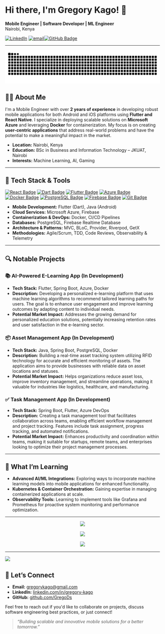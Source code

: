 # Hi there,  I'm Gregory Kago! 👋

**Mobile Engineer | Software Developer | ML Engineer**  
Nairobi, Kenya  

[![LinkedIn](https://img.shields.io/badge/LinkedIn-%230077B5.svg?logo=linkedin&logoColor=white)](https://linkedin.com/in/https://www.linkedin.com/in/gregory-kago-4ba014249/) [![email](https://img.shields.io/badge/Email-D14836?logo=gmail&logoColor=white)](mailto:gregorykago@gmail.com)[![GitHub Badge](https://img.shields.io/badge/GitHub-181717?style=flat-square&logo=github&logoColor=white)](https://github.com/GregoDs)  

---
![Snake animation](https://raw.githubusercontent.com/GregoDs/GregoDs/output/github-contribution-grid-snake-dark.svg)

## 👨‍💻 About Me

I'm a Mobile Engineer with over **2 years of experience** in developing robust mobile applications for both Android and iOS platforms using **Flutter and React Native**. I specialize in deploying scalable solutions on **Microsoft Azure** and leveraging **Docker** for containerization. My focus is on creating **user-centric applications** that address real-world problems and have the potential to make a meaningful impact in the market.

- **Location:** Nairobi, Kenya  
- **Education:** BSc in Business and Information Technology  – JKUAT, Nairobi  
- **Interests:** Machine Learning, AI, Gaming  

---

## 🔧 Tech Stack & Tools

[![React Badge](https://img.shields.io/badge/Java-ED8B00?style=flat-square&logo=java&logoColor=white)](https://www.java.com/)   [![Dart Badge](https://img.shields.io/badge/Dart-0175C2?style=flat-square&logo=dart&logoColor=white)](https://dart.dev/)   [![Flutter Badge](https://img.shields.io/badge/Flutter-02569B?style=flat-square&logo=flutter&logoColor=white)](https://flutter.dev/)   [![Azure Badge](https://img.shields.io/badge/Azure-0089D6?style=flat-square&logo=microsoft-azure&logoColor=white)](https://azure.microsoft.com/)   [![Docker Badge](https://img.shields.io/badge/Docker-2496ED?style=flat-square&logo=docker&logoColor=white)](https://www.docker.com/)   [![PostgreSQL Badge](https://img.shields.io/badge/PostgreSQL-336791?style=flat-square&logo=postgresql&logoColor=white)](https://www.postgresql.org/)   [![Firebase Badge](https://img.shields.io/badge/Firebase-FFCA28?style=flat-square&logo=firebase&logoColor=white)](https://firebase.google.com/)   [![Git Badge](https://img.shields.io/badge/Git-F05032?style=flat-square&logo=git&logoColor=white)](https://git-scm.com/)  

- **Mobile Development:** Flutter (Dart), Java (Android)  
- **Cloud Services:** Microsoft Azure, Firebase  
- **Containerization & DevOps:** Docker, CI/CD Pipelines  
- **Databases:** PostgreSQL, Firebase Realtime Database  
- **Architecture & Patterns:** MVC, BLoC, Provider, Riverpod, GetX  
- **Methodologies:** Agile/Scrum, TDD, Code Reviews, Observability & Telemetry  

---

## 🔍 Notable Projects

### 📚 AI-Powered E-Learning App (In Development)
- **Tech Stack:** Flutter, Spring Boot, Azure, Docker  
- **Description:** Developing a personalized e-learning platform that uses machine learning algorithms to recommend tailored learning paths for users. The goal is to enhance user engagement and improve learning outcomes by adapting content to individual needs.  
- **Potential Market Impact:** Addresses the growing demand for personalized education solutions, potentially increasing retention rates and user satisfaction in the e-learning sector.  

### 📦 Asset Management App (In Development)
- **Tech Stack:** Java, Spring Boot, PostgreSQL, Docker  
- **Description:** Building a real-time asset tracking system utilizing RFID technology for accurate and efficient monitoring of assets. The application aims to provide businesses with reliable data on asset locations and statuses.  
- **Potential Market Impact:** Helps organizations reduce asset loss, improve inventory management, and streamline operations, making it valuable for industries like logistics, healthcare, and manufacturing.  

### ✅ Task Management App (In Development)
- **Tech Stack:** Spring Boot, Flutter, Azure DevOps  
- **Description:** Creating a task management tool that facilitates collaboration across teams, enabling efficient workflow management and project tracking. Features include task assignment, progress tracking, and automated notifications.  
- **Potential Market Impact:** Enhances productivity and coordination within teams, making it suitable for startups, remote teams, and enterprises looking to optimize their project management processes.  

---

## 🌱 What I’m Learning

- **Advanced AI/ML Integrations:** Exploring ways to incorporate machine learning models into mobile applications for enhanced functionality.  
- **Kubernetes & Container Orchestration:** Gaining expertise in managing containerized applications at scale.  
- **Observability Tools:** Learning to implement tools like Grafana and Prometheus for proactive system monitoring and performance optimization.  

---

<div align="center">

  ![](https://github-readme-stats.vercel.app/api?username=GregoDs&theme=dark&hide_border=false&include_all_commits=false&count_private=true)<br/>

  ![](https://nirzak-streak-stats.vercel.app/?user=GregoDs&theme=dark&hide_border=false)<br/>

  ![](https://github-readme-stats.vercel.app/api/top-langs/?username=GregoDs&theme=dark&hide_border=false&include_all_commits=false&count_private=true&layout=compact)

</div>

---
[![](https://visitcount.itsvg.in/api?id=GregoDs&icon=0&color=0)](https://visitcount.itsvg.in)


## 🤝 Let’s Connect

- **Email:** [gregorykago@gmail.com](mailto:gregorykago@gmail.com)  
- **LinkedIn:** [linkedin.com/in/gregory-kago](https://www.linkedin.com/in/gregory-kago-4ba014249/)  
- **GitHub:** [github.com/GregoDs](https://github.com/GregoDs)  

Feel free to reach out if you'd like to collaborate on projects, discuss software engineering best practices, or just connect!  

> *“Building scalable and innovative mobile solutions for a better tomorrow.”*


